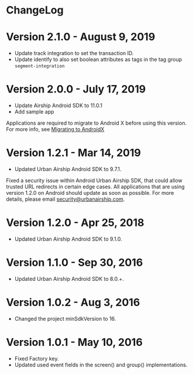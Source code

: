 ChangeLog
=========

Version 2.1.0 - August 9, 2019
==============================
- Update track integration to set the transaction ID.
- Update identify to also set boolean attributes as tags in the tag group `segment-integration`

Version 2.0.0 - July 17, 2019
=============================
- Update Airship Android SDK to 11.0.1
- Add sample app

Applications are required to migrate to Android X before using this version. For more info, see
[Migrating to AndroidX](https://developer.android.com/jetpack/androidx/migrate)


Version 1.2.1 - Mar 14, 2019
==============================
- Updated Urban Airship Android SDK to 9.7.1.

Fixed a security issue within Android Urban Airship SDK, that could allow trusted
URL redirects in certain edge cases. All applications that are using version 1.2.0
on Android should update as soon as possible. For more details, please email
security@urbanairship.com.

Version 1.2.0 - Apr 25, 2018
==============================
- Updated Urban Airship Android SDK to 9.1.0.

Version 1.1.0 - Sep 30, 2016
=============================
- Updated Urban Airship Android SDK to 8.0.+.

Version 1.0.2 - Aug 3, 2016
============================
- Changed the project minSdkVersion to 16.

Version 1.0.1 - May 10, 2016
============================
- Fixed Factory key.
- Updated used event fields in the screen() and group() implementations.
